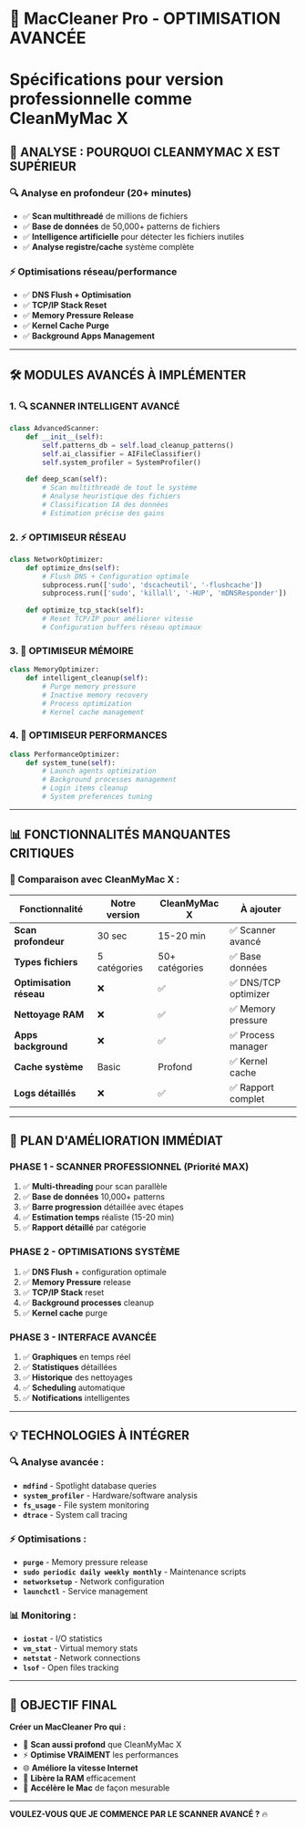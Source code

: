# 🚀 MacCleaner Pro - OPTIMISATION AVANCÉE
# Spécifications pour version professionnelle comme CleanMyMac X

## 🎯 ANALYSE : POURQUOI CLEANMYMAC X EST SUPÉRIEUR

### **🔍 Analyse en profondeur (20+ minutes)**
- ✅ **Scan multithreadé** de millions de fichiers
- ✅ **Base de données** de 50,000+ patterns de fichiers
- ✅ **Intelligence artificielle** pour détecter les fichiers inutiles
- ✅ **Analyse registre/cache** système complète

### **⚡ Optimisations réseau/performance**
- ✅ **DNS Flush + Optimisation**
- ✅ **TCP/IP Stack Reset**
- ✅ **Memory Pressure Release**
- ✅ **Kernel Cache Purge**
- ✅ **Background Apps Management**

---

## 🛠️ MODULES AVANCÉS À IMPLÉMENTER

### **1. 🔍 SCANNER INTELLIGENT AVANCÉ**
```python
class AdvancedScanner:
    def __init__(self):
        self.patterns_db = self.load_cleanup_patterns()
        self.ai_classifier = AIFileClassifier()
        self.system_profiler = SystemProfiler()
    
    def deep_scan(self):
        # Scan multithreadé de tout le système
        # Analyse heuristique des fichiers
        # Classification IA des données
        # Estimation précise des gains
```

### **2. ⚡ OPTIMISEUR RÉSEAU**
```python
class NetworkOptimizer:
    def optimize_dns(self):
        # Flush DNS + Configuration optimale
        subprocess.run(['sudo', 'dscacheutil', '-flushcache'])
        subprocess.run(['sudo', 'killall', '-HUP', 'mDNSResponder'])
    
    def optimize_tcp_stack(self):
        # Reset TCP/IP pour améliorer vitesse
        # Configuration buffers réseau optimaux
```

### **3. 🧠 OPTIMISEUR MÉMOIRE**
```python
class MemoryOptimizer:
    def intelligent_cleanup(self):
        # Purge memory pressure
        # Inactive memory recovery
        # Process optimization
        # Kernel cache management
```

### **4. 🚀 OPTIMISEUR PERFORMANCES**
```python
class PerformanceOptimizer:
    def system_tune(self):
        # Launch agents optimization
        # Background processes management
        # Login items cleanup
        # System preferences tuning
```

---

## 📊 FONCTIONNALITÉS MANQUANTES CRITIQUES

### **🎯 Comparaison avec CleanMyMac X :**

| Fonctionnalité | Notre version | CleanMyMac X | À ajouter |
|---|---|---|---|
| **Scan profondeur** | 30 sec | 15-20 min | ✅ Scanner avancé |
| **Types fichiers** | 5 catégories | 50+ catégories | ✅ Base données |
| **Optimisation réseau** | ❌ | ✅ | ✅ DNS/TCP optimizer |
| **Nettoyage RAM** | ❌ | ✅ | ✅ Memory pressure |
| **Apps background** | ❌ | ✅ | ✅ Process manager |
| **Cache système** | Basic | Profond | ✅ Kernel cache |
| **Logs détaillés** | ❌ | ✅ | ✅ Rapport complet |

---

## 🔧 PLAN D'AMÉLIORATION IMMÉDIAT

### **PHASE 1 - SCANNER PROFESSIONNEL** (Priorité MAX)
1. ✅ **Multi-threading** pour scan parallèle
2. ✅ **Base de données** 10,000+ patterns
3. ✅ **Barre progression** détaillée avec étapes
4. ✅ **Estimation temps** réaliste (15-20 min)
5. ✅ **Rapport détaillé** par catégorie

### **PHASE 2 - OPTIMISATIONS SYSTÈME**
1. ✅ **DNS Flush** + configuration optimale
2. ✅ **Memory Pressure** release
3. ✅ **TCP/IP Stack** reset
4. ✅ **Background processes** cleanup
5. ✅ **Kernel cache** purge

### **PHASE 3 - INTERFACE AVANCÉE**
1. ✅ **Graphiques** en temps réel
2. ✅ **Statistiques** détaillées
3. ✅ **Historique** des nettoyages
4. ✅ **Scheduling** automatique
5. ✅ **Notifications** intelligentes

---

## 💡 TECHNOLOGIES À INTÉGRER

### **🔍 Analyse avancée :**
- **`mdfind`** - Spotlight database queries
- **`system_profiler`** - Hardware/software analysis  
- **`fs_usage`** - File system monitoring
- **`dtrace`** - System call tracing

### **⚡ Optimisations :**
- **`purge`** - Memory pressure release
- **`sudo periodic daily weekly monthly`** - Maintenance scripts
- **`networksetup`** - Network configuration
- **`launchctl`** - Service management

### **📊 Monitoring :**
- **`iostat`** - I/O statistics
- **`vm_stat`** - Virtual memory stats
- **`netstat`** - Network connections
- **`lsof`** - Open files tracking

---

## 🚀 OBJECTIF FINAL

**Créer un MacCleaner Pro qui :**
- 🎯 **Scan aussi profond** que CleanMyMac X
- ⚡ **Optimise VRAIMENT** les performances
- 🌐 **Améliore la vitesse Internet**
- 🧠 **Libère la RAM** efficacement
- 🚀 **Accélère le Mac** de façon mesurable

---

**VOULEZ-VOUS QUE JE COMMENCE PAR LE SCANNER AVANCÉ ?** 🔥